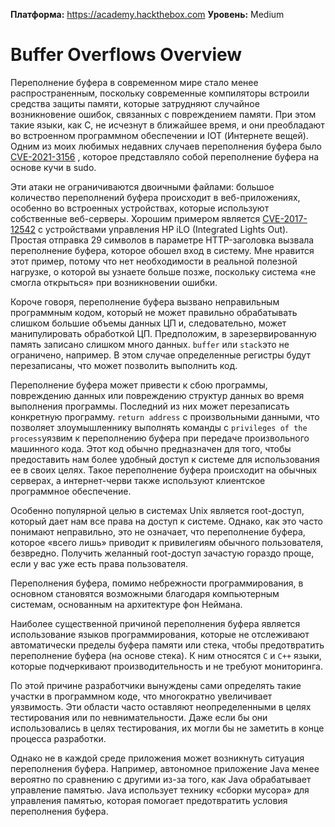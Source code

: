 **Платформа:** https://academy.hackthebox.com
**Уровень:** Medium
# Buffer Overflows Overview

Переполнение буфера в современном мире стало менее распространенным, поскольку современные компиляторы встроили средства защиты памяти, которые затрудняют случайное возникновение ошибок, связанных с повреждением памяти. При этом такие языки, как C, не исчезнут в ближайшее время, и они преобладают во встроенном программном обеспечении и IOT (Интернете вещей). Одним из моих любимых недавних случаев переполнения буфера было [CVE-2021-3156](https://blog.qualys.com/vulnerabilities-threat-research/2021/01/26/cve-2021-3156-heap-based-buffer-overflow-in-sudo-baron-samedit) , которое представляло собой переполнение буфера на основе кучи в sudo.

Эти атаки не ограничиваются двоичными файлами: большое количество переполнений буфера происходит в веб-приложениях, особенно во встроенных устройствах, которые используют собственные веб-серверы. Хорошим примером является [CVE-2017-12542](https://www.bleepingcomputer.com/news/security/you-can-bypass-authentication-on-hpe-ilo4-servers-with-29-a-characters/) с устройствами управления HP iLO (Integrated Lights Out). Простая отправка 29 символов в параметре HTTP-заголовка вызвала переполнение буфера, которое обошел вход в систему. Мне нравится этот пример, потому что нет необходимости в реальной полезной нагрузке, о которой вы узнаете больше позже, поскольку система «не смогла открыться» при возникновении ошибки.

Короче говоря, переполнение буфера вызвано неправильным программным кодом, который не может правильно обрабатывать слишком большие объемы данных ЦП и, следовательно, может манипулировать обработкой ЦП. Предположим, в зарезервированную память записано слишком много данных. `buffer` или `stack`это не ограничено, например. В этом случае определенные регистры будут перезаписаны, что может позволить выполнить код.

Переполнение буфера может привести к сбою программы, повреждению данных или повреждению структур данных во время выполнения программы. Последний из них может перезаписать конкретную программу. `return address` с произвольными данными, что позволяет злоумышленнику выполнять команды с `privileges of the process`уязвим к переполнению буфера при передаче произвольного машинного кода. Этот код обычно предназначен для того, чтобы предоставить нам более удобный доступ к системе для использования ее в своих целях. Такое переполнение буфера происходит на обычных серверах, а интернет-черви также используют клиентское программное обеспечение.

Особенно популярной целью в системах Unix является root-доступ, который дает нам все права на доступ к системе. Однако, как это часто понимают неправильно, это не означает, что переполнение буфера, которое «всего лишь» приводит к привилегиям обычного пользователя, безвредно. Получить желанный root-доступ зачастую гораздо проще, если у вас уже есть права пользователя.

Переполнения буфера, помимо небрежности программирования, в основном становятся возможными благодаря компьютерным системам, основанным на архитектуре фон Неймана.

Наиболее существенной причиной переполнения буфера является использование языков программирования, которые не отслеживают автоматически пределы буфера памяти или стека, чтобы предотвратить переполнение буфера (на основе стека). К ним относятся `C` и `C++` языки, которые подчеркивают производительность и не требуют мониторинга.

По этой причине разработчики вынуждены сами определять такие участки в программном коде, что многократно увеличивает уязвимость. Эти области часто оставляют неопределенными в целях тестирования или по невнимательности. Даже если бы они использовались в целях тестирования, их могли бы не заметить в конце процесса разработки.

Однако не в каждой среде приложения может возникнуть ситуация переполнения буфера. Например, автономное приложение Java менее вероятно по сравнению с другими из-за того, как Java обрабатывает управление памятью. Java использует технику «сборки мусора» для управления памятью, которая помогает предотвратить условия переполнения буфера.

